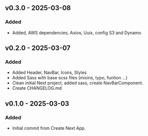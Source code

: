 ## v0.3.0 - 2025-03-08

### Added

- Added, AWS dependencies, Axios, Uuix, config S3 and Dynamo

## v0.2.0 - 2025-03-07

### Added

- Added Header, NavBar, Icons, Styles
- Added Sass with base scss files (mixins, typo, funtion ...)
- Clean initial Next project, added sass, create NavBarComponent.
- Create CHANGELOG.md

## v0.1.0 - 2025-03-03

### Added

- Initial commit from Create Next App.